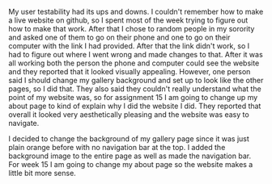 My user testability had its ups and downs. I couldn't remember how to make a live website on github, so I spent most of the week trying to figure out how to make that work. After that I chose to random people in my sorority and asked one of them to go on their phone and one to go on their computer with the link I had provided. After that the link didn't work, so I had to figure out where I went wrong and made changes to that. After it was all working both the person the phone and computer could see the website and they reported that it looked visually appealing. However, one person said I should change my gallery background and set up to look like the other pages, so I did that. They also said they couldn't really understand what the point of my website was, so for assignment 15 I am going to change up my about page to kind of explain why I did the website I did. They reported that overall it looked very aesthetically pleasing and the website was easy to navigate.

I decided to change the background of my gallery page since it was just plain orange before with no navigation bar at the top. I added the background image to the entire page as well as made the navigation bar. For week 15 I am going to change my about page so the website makes a little bit more sense. 
